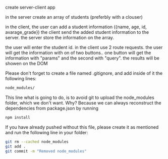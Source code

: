 create server-client app

in the server create an array of students (preferbly with a clouser)  

in the client, the user can add a student information ({name, age, id, avarage_grade})
the client send the added student information to the server. the server store the information on the array.

the user will enter the student id. in the client use 2 route requests. the user will get the information with on of two buttons.. one button will get the information with "params" and the second with "query".
the results will be showen on the DOM


Please don't forget to create a file named .gitignore, and add inside of it the following lines:


```sh
node_modules/
```

This line what is going to do, is to avoid git to upload the node_modules folder, which we don't want. Why? Because we can always reconstruct the dependencies from package.json by running

```sh
npm install
```

If you have already pushed without this file, please create it as mentioned and run the following line in your folder:

```sh
git rm --cached node_modules
git add .
git commit -m "Removed node_modules"
```
